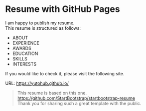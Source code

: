 # Resume with GitHub Pages

I am happy to publish my resume.  
This resume is structured as follows:  

- ABOUT
- EXPERIENCE
- AWARDS
- EDUCATION
- SKILLS
- INTERESTS

If you would like to check it, please visit the following site.  

URL: https://yutohub.github.io/

> This resume is based on this one.  
> https://github.com/StartBootstrap/startbootstrap-resume  
> Thank you for sharing such a great template with the public.
